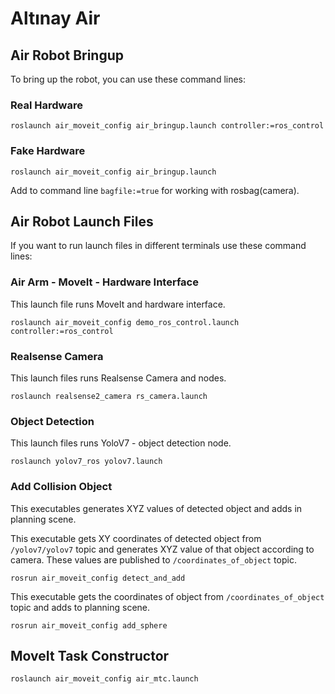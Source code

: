 #  Altınay Air

## Air Robot Bringup
To bring up the robot, you can use these command lines:
### Real Hardware
```
roslaunch air_moveit_config air_bringup.launch controller:=ros_control
```
### Fake Hardware 
```
roslaunch air_moveit_config air_bringup.launch
```
Add to command line `bagfile:=true` for working with rosbag(camera).

## Air Robot Launch Files
If you want to run launch files in different terminals use these command lines:

### Air Arm - MoveIt - Hardware Interface
This launch file runs MoveIt and hardware interface.
```
roslaunch air_moveit_config demo_ros_control.launch controller:=ros_control
```
### Realsense Camera
This launch files runs Realsense Camera and nodes.
```
roslaunch realsense2_camera rs_camera.launch
```
### Object Detection 
This launch files runs YoloV7 - object detection node.
```
roslaunch yolov7_ros yolov7.launch
```
### Add Collision Object
This executables generates XYZ values of detected object and adds in planning scene.

This executable gets XY coordinates of detected object from `/yolov7/yolov7` topic and generates XYZ value of that object according to camera. These values are published to `/coordinates_of_object` topic.
```
rosrun air_moveit_config detect_and_add
```
This executable gets the coordinates of object from `/coordinates_of_object` topic and adds to planning scene.
```
rosrun air_moveit_config add_sphere
```

## MoveIt Task Constructor
```
roslaunch air_moveit_config air_mtc.launch
```
